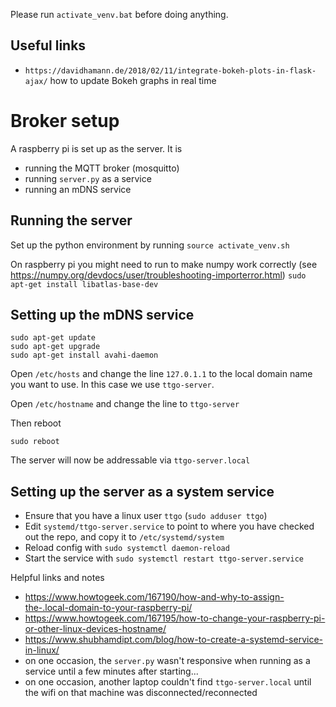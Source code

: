 Please run `activate_venv.bat` before doing anything.

## Useful links
- `https://davidhamann.de/2018/02/11/integrate-bokeh-plots-in-flask-ajax/` how to update Bokeh graphs in real time

# Broker setup

A raspberry pi is set up as the server.  It is
 - running the MQTT broker (mosquitto)
 - running `server.py` as a service
 - running an mDNS service


## Running the server

Set up the python environment by running `source activate_venv.sh`

On raspberry pi you might need to run to make numpy work correctly (see https://numpy.org/devdocs/user/troubleshooting-importerror.html)
`sudo apt-get install libatlas-base-dev`

## Setting up the mDNS service

```
sudo apt-get update
sudo apt-get upgrade
sudo apt-get install avahi-daemon
```
Open `/etc/hosts` and change the line `127.0.1.1` to the local domain name you want to use.  In this case we use `ttgo-server`.

Open `/etc/hostname` and change the line to `ttgo-server`

Then reboot
```
sudo reboot
```

The server will now be addressable via `ttgo-server.local`

## Setting up the server as a system service

- Ensure that you have a linux user `ttgo` (`sudo adduser ttgo`)
- Edit `systemd/ttgo-server.service` to point to where you have checked out the repo, and copy it to `/etc/systemd/system`
- Reload config with `sudo systemctl daemon-reload`
- Start the service with `sudo systemctl restart ttgo-server.service`

Helpful links and notes

- https://www.howtogeek.com/167190/how-and-why-to-assign-the-.local-domain-to-your-raspberry-pi/
- https://www.howtogeek.com/167195/how-to-change-your-raspberry-pi-or-other-linux-devices-hostname/
- https://www.shubhamdipt.com/blog/how-to-create-a-systemd-service-in-linux/
- on one occasion, the `server.py` wasn't responsive when running as a service until a few minutes after starting...
- on one occasion, another laptop couldn't find `ttgo-server.local` until the wifi on that machine was disconnected/reconnected